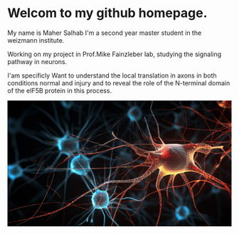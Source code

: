 # Welcom to my github homepage.
 My name is Maher Salhab I'm a second year master student in  the weizmann institute.
 
 Working on my project in Prof.Mike Fainzleber lab, studying the signaling pathway in neurons.

I'am specificly Want to understand the local translation in axons in both conditions normal and injury and to reveal the role of the N-terminal domain of the eIF5B protein in this process.


![](/neuron.jpg) 

